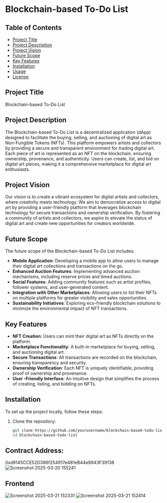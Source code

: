 # Blockchain-based To-Do List

## Table of Contents
- [Project Title](#project-title)
- [Project Description](#project-description)
- [Project Vision](#project-vision)
- [Future Scope](#future-scope)
- [Key Features](#key-features)
- [Installation](#installation)
- [Usage](#usage)
- [License](#license)

## Project Title
Blockchain-based To-Do List

## Project Description
The Blockchain-based To-Do List is a decentralized application (dApp) designed to facilitate the buying, selling, and auctioning of digital art as Non-Fungible Tokens (NFTs). This platform empowers artists and collectors by providing a secure and transparent environment for trading digital art. Each piece of art is represented as an NFT on the blockchain, ensuring ownership, provenance, and authenticity. Users can create, list, and bid on digital art pieces, making it a comprehensive marketplace for digital art enthusiasts.

## Project Vision
Our vision is to create a vibrant ecosystem for digital artists and collectors, where creativity meets technology. We aim to democratize access to digital art by providing a user-friendly platform that leverages blockchain technology for secure transactions and ownership verification. By fostering a community of artists and collectors, we aspire to elevate the status of digital art and create new opportunities for creators worldwide.

## Future Scope
The future scope of the Blockchain-based To-Do List includes:
- **Mobile Application**: Developing a mobile app to allow users to manage their digital art collections and transactions on the go.
- **Enhanced Auction Features**: Implementing advanced auction mechanisms, including reserve prices and timed auctions.
- **Social Features**: Adding community features such as artist profiles, follower systems, and user-generated content.
- **Integration with Other Marketplaces**: Allowing users to list their NFTs on multiple platforms for greater visibility and sales opportunities.
- **Sustainability Initiatives**: Exploring eco-friendly blockchain solutions to minimize the environmental impact of NFT transactions.

## Key Features
- **NFT Creation**: Users can mint their digital art as NFTs directly on the platform.
- **Marketplace Functionality**: A built-in marketplace for buying, selling, and auctioning digital art.
- **Secure Transactions**: All transactions are recorded on the blockchain, ensuring transparency and security.
- **Ownership Verification**: Each NFT is uniquely identifiable, providing proof of ownership and provenance.
- **User -Friendly Interface**: An intuitive design that simplifies the process of creating, listing, and bidding on NFTs.

## Installation
To set up the project locally, follow these steps:

1. Clone the repository:
   ```bash
   git clone https://github.com/yourusername/blockchain-based-todo-list.git
   cd blockchain-based-todo-list
   ```

## Contract Address:
   0xd9145CCE52D386f254917e481eB44e9943F39138
   ![Screenshot 2025-03-20 155241](https://github.com/user-attachments/assets/16ed8d29-e817-4716-a221-6eb615341d09)

   ## Frontend
   ![Screenshot 2025-03-21 152331](https://github.com/user-attachments/assets/3d7a149a-84ea-4100-8334-7340a604fb3c)
   ![Screenshot 2025-03-21 152414](https://github.com/user-attachments/assets/965be012-bb7f-4184-ba3f-809d76dab173)


   
